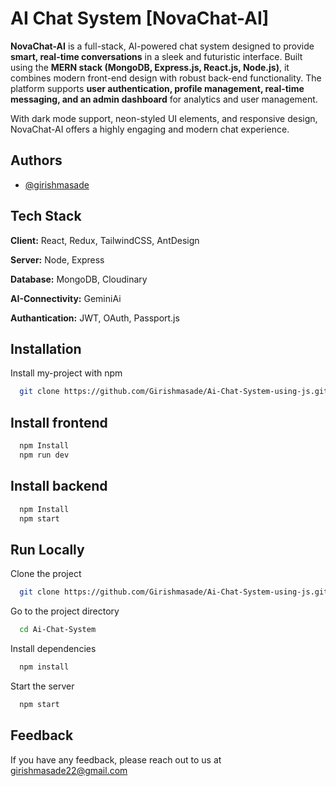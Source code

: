 
# AI Chat System [NovaChat-AI]

**NovaChat-AI** is a full-stack, AI-powered chat system designed to provide **smart, real-time conversations** in a sleek and futuristic interface. Built using the **MERN stack (MongoDB, Express.js, React.js, Node.js)**, it combines modern front-end design with robust back-end functionality. The platform supports **user authentication, profile management, real-time messaging, and an admin dashboard** for analytics and user management.  

With dark mode support, neon-styled UI elements, and responsive design, NovaChat-AI offers a highly engaging and modern chat experience.  


## Authors

- [@girishmasade](https://www.github.com/octokatherine)

## Tech Stack

**Client:** React, Redux, TailwindCSS, AntDesign

**Server:** Node, Express

**Database:** MongoDB, Cloudinary

**AI-Connectivity:** GeminiAi

**Authantication:** JWT, OAuth, Passport.js


## Installation

Install my-project with npm

```bash
  git clone https://github.com/Girishmasade/Ai-Chat-System-using-js.git
```
## Install frontend

```bash
  npm Install
  npm run dev
```

## Install backend

```bash
  npm Install
  npm start
```
    

## Run Locally

Clone the project

```bash
  git clone https://github.com/Girishmasade/Ai-Chat-System-using-js.git
```

Go to the project directory

```bash
  cd Ai-Chat-System
```

Install dependencies

```bash
  npm install
```

Start the server

```bash
  npm start
```

## Feedback

If you have any feedback, please reach out to us at girishmasade22@gmail.com

